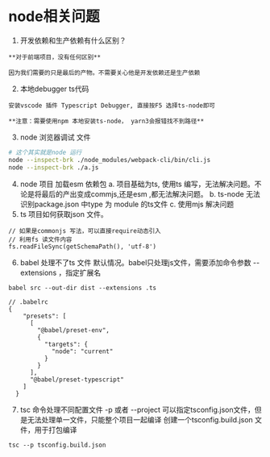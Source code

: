 # node相关问题
1. 开发依赖和生产依赖有什么区别？
```
**对于前端项目，没有任何区别**

因为我们需要的只是最后的产物。不需要关心他是开发依赖还是生产依赖
```


2. 本地debugger ts代码
```
安装vscode 插件 Typescript Debugger, 直接按F5 选择ts-node即可

**注意：需要使用npm 本地安装ts-node， yarn3会报错找不到路径**
```

3. node 浏览器调试 文件
```sh
# 这个其实就是node 运行
node --inspect-brk ./node_modules/webpack-cli/bin/cli.js
node --inspect-brk ./a.js
```

4. node 项目 加载esm 依赖包
  a. 项目基础为ts, 使用ts 编写，无法解决问题。不论是将最后的产出变成commjs,还是esm ,都无法解决问题。
  b. ts-node 无法识别package.json 中type 为 module 的ts文件
  c. 使用mjs 解决问题
5. ts 项目如何获取json 文件。
```
// 如果是commonjs 写法，可以直接require动态引入
// 利用fs 读文件内容
fs.readFileSync(getSchemaPath(), 'utf-8')
```

6. babel 处理不了ts 文件
默认情况。babel只处理js文件，需要添加命令参数 --extensions ，指定扩展名
```
babel src --out-dir dist --extensions .ts
```
```
// .babelrc
{
    "presets": [
      [
        "@babel/preset-env",
        {
          "targets": {
            "node": "current"
          }
        }
      ],
      "@babel/preset-typescript"
    ]
  }
```

7. tsc 命令处理不同配置文件
-p 或者 --project 可以指定tsconfig.json文件，但是无法处理单一文件，只能整个项目一起编译
创建一个tsconfig.build.json 文件，用于打包编译
```
tsc --p tsconfig.build.json
```
